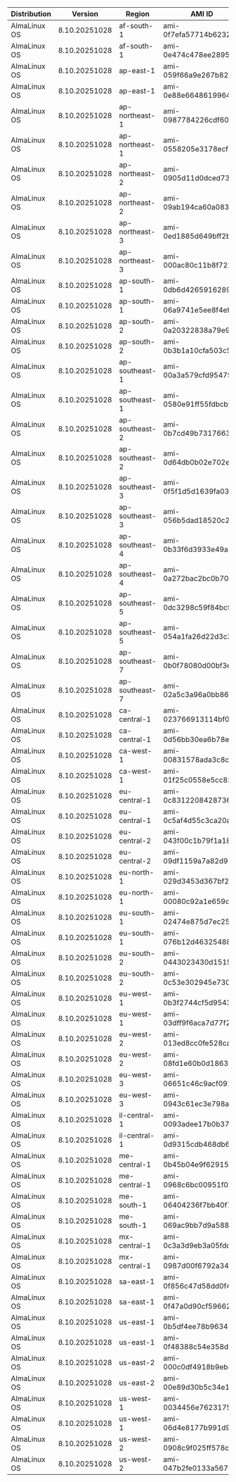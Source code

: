| Distribution | Version       | Region         | AMI ID                | Arch    |
| ------------ | ------------- | -------------- | --------------------- | ------- |
| AlmaLinux OS | 8.10.20251028 | af-south-1     | ami-0f7efa57714b62325 | x86_64  |
| AlmaLinux OS | 8.10.20251028 | af-south-1     | ami-0e474c478ee28953f | aarch64 |
| AlmaLinux OS | 8.10.20251028 | ap-east-1      | ami-059f66a9e267b82e2 | x86_64  |
| AlmaLinux OS | 8.10.20251028 | ap-east-1      | ami-0e88e664861996432 | aarch64 |
| AlmaLinux OS | 8.10.20251028 | ap-northeast-1 | ami-0987784226cdf603a | x86_64  |
| AlmaLinux OS | 8.10.20251028 | ap-northeast-1 | ami-0558205e3178ecf80 | aarch64 |
| AlmaLinux OS | 8.10.20251028 | ap-northeast-2 | ami-0905d11d0dced73bb | x86_64  |
| AlmaLinux OS | 8.10.20251028 | ap-northeast-2 | ami-09ab194ca60a0837c | aarch64 |
| AlmaLinux OS | 8.10.20251028 | ap-northeast-3 | ami-0ed1885d649bff2bc | x86_64  |
| AlmaLinux OS | 8.10.20251028 | ap-northeast-3 | ami-000ac80c11b8f7223 | aarch64 |
| AlmaLinux OS | 8.10.20251028 | ap-south-1     | ami-0db6d4265916289c8 | x86_64  |
| AlmaLinux OS | 8.10.20251028 | ap-south-1     | ami-06a9741e5ee8f4efa | aarch64 |
| AlmaLinux OS | 8.10.20251028 | ap-south-2     | ami-0a20322838a79e938 | x86_64  |
| AlmaLinux OS | 8.10.20251028 | ap-south-2     | ami-0b3b1a10cfa503c50 | aarch64 |
| AlmaLinux OS | 8.10.20251028 | ap-southeast-1 | ami-00a3a579cfd954754 | x86_64  |
| AlmaLinux OS | 8.10.20251028 | ap-southeast-1 | ami-0580e91ff55fdbcbf | aarch64 |
| AlmaLinux OS | 8.10.20251028 | ap-southeast-2 | ami-0b7cd49b731766331 | x86_64  |
| AlmaLinux OS | 8.10.20251028 | ap-southeast-2 | ami-0d64db0b02e702ea4 | aarch64 |
| AlmaLinux OS | 8.10.20251028 | ap-southeast-3 | ami-0f5f1d5d1639fa03b | x86_64  |
| AlmaLinux OS | 8.10.20251028 | ap-southeast-3 | ami-056b5dad18520c234 | aarch64 |
| AlmaLinux OS | 8.10.20251028 | ap-southeast-4 | ami-0b33f6d3933e49a15 | x86_64  |
| AlmaLinux OS | 8.10.20251028 | ap-southeast-4 | ami-0a272bac2bc0b7015 | aarch64 |
| AlmaLinux OS | 8.10.20251028 | ap-southeast-5 | ami-0dc3298c59f84bcfd | x86_64  |
| AlmaLinux OS | 8.10.20251028 | ap-southeast-5 | ami-054a1fa26d22d3c34 | aarch64 |
| AlmaLinux OS | 8.10.20251028 | ap-southeast-7 | ami-0b0f78080d00bf3e5 | x86_64  |
| AlmaLinux OS | 8.10.20251028 | ap-southeast-7 | ami-02a5c3a96a0bb8656 | aarch64 |
| AlmaLinux OS | 8.10.20251028 | ca-central-1   | ami-023766913114bf022 | x86_64  |
| AlmaLinux OS | 8.10.20251028 | ca-central-1   | ami-0d56bb30ea6b78e20 | aarch64 |
| AlmaLinux OS | 8.10.20251028 | ca-west-1      | ami-00831578ada3c8c97 | x86_64  |
| AlmaLinux OS | 8.10.20251028 | ca-west-1      | ami-01f25c0558e5cc827 | aarch64 |
| AlmaLinux OS | 8.10.20251028 | eu-central-1   | ami-0c831220842873617 | x86_64  |
| AlmaLinux OS | 8.10.20251028 | eu-central-1   | ami-0c5af4d55c3ca20a8 | aarch64 |
| AlmaLinux OS | 8.10.20251028 | eu-central-2   | ami-043f00c1b79f1a186 | x86_64  |
| AlmaLinux OS | 8.10.20251028 | eu-central-2   | ami-09df1159a7a82d951 | aarch64 |
| AlmaLinux OS | 8.10.20251028 | eu-north-1     | ami-029d3453d367bf2a9 | x86_64  |
| AlmaLinux OS | 8.10.20251028 | eu-north-1     | ami-00080c92a1e659df1 | aarch64 |
| AlmaLinux OS | 8.10.20251028 | eu-south-1     | ami-02474e875d7ec25a7 | x86_64  |
| AlmaLinux OS | 8.10.20251028 | eu-south-1     | ami-076b12d463254888c | aarch64 |
| AlmaLinux OS | 8.10.20251028 | eu-south-2     | ami-0443023430d151552 | x86_64  |
| AlmaLinux OS | 8.10.20251028 | eu-south-2     | ami-0c53e302945e73069 | aarch64 |
| AlmaLinux OS | 8.10.20251028 | eu-west-1      | ami-0b3f2744cf5d95438 | x86_64  |
| AlmaLinux OS | 8.10.20251028 | eu-west-1      | ami-03dff9f6aca7d77f2 | aarch64 |
| AlmaLinux OS | 8.10.20251028 | eu-west-2      | ami-013ed8cc0fe528ca4 | x86_64  |
| AlmaLinux OS | 8.10.20251028 | eu-west-2      | ami-08fd1e60b0d1863e2 | aarch64 |
| AlmaLinux OS | 8.10.20251028 | eu-west-3      | ami-06651c46c9acf0916 | x86_64  |
| AlmaLinux OS | 8.10.20251028 | eu-west-3      | ami-0943c61ec3e798a29 | aarch64 |
| AlmaLinux OS | 8.10.20251028 | il-central-1   | ami-0093adee17b0b3731 | x86_64  |
| AlmaLinux OS | 8.10.20251028 | il-central-1   | ami-0d9315cdb468db6a2 | aarch64 |
| AlmaLinux OS | 8.10.20251028 | me-central-1   | ami-0b45b04e9f6291540 | x86_64  |
| AlmaLinux OS | 8.10.20251028 | me-central-1   | ami-0968c6bc00951f037 | aarch64 |
| AlmaLinux OS | 8.10.20251028 | me-south-1     | ami-06404236f7bb40f73 | x86_64  |
| AlmaLinux OS | 8.10.20251028 | me-south-1     | ami-069ac9bb7d9a5882a | aarch64 |
| AlmaLinux OS | 8.10.20251028 | mx-central-1   | ami-0c3a3d9eb3a05fdcc | x86_64  |
| AlmaLinux OS | 8.10.20251028 | mx-central-1   | ami-0987d00f6792a347a | aarch64 |
| AlmaLinux OS | 8.10.20251028 | sa-east-1      | ami-0f856c47d58dd0f42 | x86_64  |
| AlmaLinux OS | 8.10.20251028 | sa-east-1      | ami-0f47a0d90cf596620 | aarch64 |
| AlmaLinux OS | 8.10.20251028 | us-east-1      | ami-0b5df4ee78b963496 | x86_64  |
| AlmaLinux OS | 8.10.20251028 | us-east-1      | ami-0f48388c54e358df4 | aarch64 |
| AlmaLinux OS | 8.10.20251028 | us-east-2      | ami-000c0df4918b9eb8c | x86_64  |
| AlmaLinux OS | 8.10.20251028 | us-east-2      | ami-00e89d30b5c34e14a | aarch64 |
| AlmaLinux OS | 8.10.20251028 | us-west-1      | ami-0034456e762317588 | x86_64  |
| AlmaLinux OS | 8.10.20251028 | us-west-1      | ami-06d4e8177b991d9a1 | aarch64 |
| AlmaLinux OS | 8.10.20251028 | us-west-2      | ami-0908c9f025ff578c5 | x86_64  |
| AlmaLinux OS | 8.10.20251028 | us-west-2      | ami-047b2fe0133a5671b | aarch64 |
